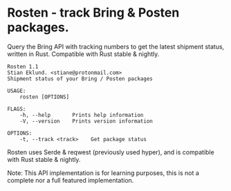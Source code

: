 # Rosten - track Bring & Posten packages.

Query the Bring API with tracking numbers to get the latest shipment status, written in Rust.
Compatible with Rust stable & nightly.

```
Rosten 1.1
Stian Eklund. <stiane@protonmail.com>
Shipment status of your Bring / Posten packages

USAGE:
    rosten [OPTIONS]

FLAGS:
    -h, --help       Prints help information
    -V, --version    Prints version information

OPTIONS:
    -t, --track <track>    Get package status
```
Rosten uses Serde & reqwest (previously used hyper), and is compatible with Rust stable & nightly.

Note: This API implementation is for learning purposes, this is not a complete nor a full featured implementation.
